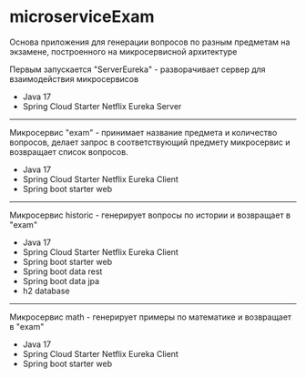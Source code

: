 # microserviceExam
Основа приложения для генерации вопросов по разным предметам на экзамене, построенного на микросервисной архитектуре

Первым запускается "ServerEureka" - разворачивает сервер для взаимодействия микросервисов
- Java 17
- Spring Cloud Starter Netflix Eureka Server
---
Микросервис "exam" - принимает название предмета и количество вопросов, делает запрос в соответствующий предмету микросервис и возвращает список вопросов.
- Java 17
- Spring Cloud Starter Netflix Eureka Client
- Spring boot starter web
---
Микросервис historic - генерирует вопросы по истории и возвращает в "exam"
- Java 17
- Spring Cloud Starter Netflix Eureka Client
- Spring boot starter web
- Spring boot data rest
- Spring boot data jpa
- h2 database
---
Микросервис math - генерирует примеры по математике и возвращает в "exam"
- Java 17
- Spring Cloud Starter Netflix Eureka Client
- Spring boot starter web
